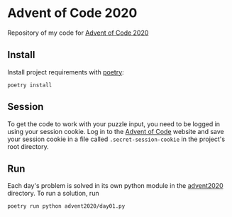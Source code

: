 # Advent of Code 2020

Repository of my code for [Advent of Code 2020](https://adventofcode.com/2020)

## Install

Install project requirements with [poetry](https://python-poetry.org/):

```console
poetry install
```

## Session

To get the code to work with your puzzle input, you need to be logged in using your session cookie. Log in to the [Advent of Code](https://adventofcode.com/2020) website and save your session cookie in a file called `.secret-session-cookie` in the project's root directory.

## Run

Each day's problem is solved in its own python module in the [advent2020](./advent2020/) directory. To run a solution, run

```console
poetry run python advent2020/day01.py
```
